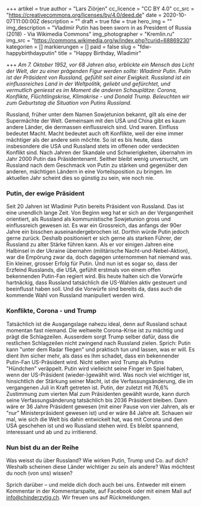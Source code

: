 +++
artikel = true
author = "Lars Ziörjen"
cc_licence = "CC BY 4.0"
cc_src = "https://creativecommons.org/licenses/by/4.0/deed.de"
date = 2020-10-07T11:00:00Z
description = ""
draft = true
fdw = true
hero_img = ""
img_description = "Vladimir Putin has been sworn in as President of Russia (2018) - Via Wikimedia Commons"
img_photographer = "Kremlin.ru"
img_src = "https://commons.wikimedia.org/w/index.php?curid=68869230"
kategorien = []
markierungen = []
paid = false
slug = "fdw-happybirthdayputin"
title = "Happy Birthday, Wladimir"

+++
_Am 7. Oktober 1952, vor 68 Jahren also, erblickte ein Mensch das Licht der Welt, der zu einer prägenden Figur werden sollte: Wladimir Putin. Putin ist der Präsident von Russland, gefühlt seit einer Ewigkeit. Russland ist ein einflussreiches Land in der Weltpolitik, geliebt und gefürchtet, und vermutlich geniesst es im Moment die anderen Schauplätze: Corona, Konflikte, Flüchtlingskrise, Klimakrise - und Donald Trump. Beleuchten wir zum Geburtstag die Situation von Putins Russland._

Russland, früher unter dem Namen Sowjetunion bekannt, gilt als eine der Supermächte der Welt. Gemeinsam mit den USA und China gibt es kaum andere Länder, die dermassen einflussreich sind. Und waren. Einfluss bedeutet Macht. Macht bedeutet auch oft Konflikte, weil der eine immer mächtiger als der andere sein möchte. So ist es bis heute, dass insbesondere die USA und Russland stets im offenen oder verdeckten Konflikt sind. Nach Jahren der Skandale und Schwierigkeiten, übernahm im Jahr 2000 Putin das Präsidentenamt. Seither bleibt wenig unversucht, um Russland nach dem Geschmack von Putin zu stärken und gegenüber den anderen, mächtigen Ländern in eine Vorteilsposition zu bringen. Im aktuellen Jahr scheint dies so günstig zu sein, wie noch nie.

### Putin, der ewige Präsident

Seit 20 Jahren ist Wladimir Putin bereits Präsident von Russland. Das ist eine unendlich lange Zeit. Von Beginn weg hat er sich an der Vergangenheit orientiert, als Russland als kommunistische Sowjetunion gross und einflussreich gewesen ist. Es war ein Grossreich, das anfangs der 90er Jahre ein bisschen auseinandergebrochen ist. Dorthin würde Putin jedoch gerne zurück. Deshalb positioniert er sich gerne als starken Führer, der Russland zu alter Stärke führen kann. Als er vor einigen Jahren eine Halbinsel in der Ukraine übernahm (militärische Nacht-und-Nebel-Aktion), war die Empörung zwar da, doch dagegen unternommen hat niemand was. Ein kleiner, grosser Erfolg für Putin. Und nun ist es sogar so, dass der Erzfeind Russlands, die USA, gefühlt erstmals von einem offen bekennenden Putin-Fan regiert wird. Bis heute halten sich die Vorwürfe hartnäckig, dass Russland tatsächlich die US-Wahlen aktiv gesteuert und beeinflusst haben soll. Und die Vorwürfe sind bereits da, dass auch die kommende Wahl von Russland manipuliert werden wird.

### Konflikte, Corona - und Trump

Tatsächlich ist die Ausgangslage nahezu ideal, denn auf Russland schaut momentan fast niemand. Die weltweite Corona-Krise ist zu mächtig und prägt die Schlagzeilen. Ausserdem sorgt Trump selber dafür, dass die restlichen Schlagzeilen nicht zwingend nach Russland zielen. Sprich: Putin kann "unter dem Radar fliegen" und praktisch tun und lassen, was er will. Es dient ihm sicher mehr, als dass es ihm schadet, dass ein bekennender Putin-Fan US-Präsident wird. Nicht selten wird Trump als Putins "Hündchen" veräppelt. Putin wird vielleicht seine Finger im Spiel haben, wenn der US-Präsident (wieder-)gewählt wird. Was noch viel wichtiger ist, hinsichtlich der Stärkung seiner Macht, ist die Verfassungsänderung, die im vergangenen Juli in Kraft getreten ist. Putin, der zuletzt mit 76,6% Zustimmung zum vierten Mal zum Präsidenten gewählt wurde, kann durch seine Verfassungsänderung tatsächlich bis 2036 Präsident bleiben. Dann wäre er 36 Jahre Präsident gewesen (mit einer Pause von vier Jahren, als er "nur" Ministerpräsident gewesen ist) und er wäre 84 Jahre alt. Schauen wir mal, wie sich die Welt bis dahin entwickelt hat, was mit Corona und den USA geschehen ist und wo Russland stehen wird. Es bleibt spannend, interessant und ab und zu irritierend.

### Nun bist du an der Reihe

Was weisst du über Russland? Wie wirken Putin, Trump und Co. auf dich? Weshalb scheinen diese Länder wichtiger zu sein als andere? Was möchtest du noch (von uns) wissen?

Sprich darüber – und melde dich doch auch bei uns. Entweder mit einem Kommentar in der Kommentarspalte, auf Facebook oder mit einem Mail auf [info@chinderzytig.ch](mailto:info@chinderzytig.ch?subject=Fokus%20der%20Woche). Wir freuen uns auf Rückmeldungen.